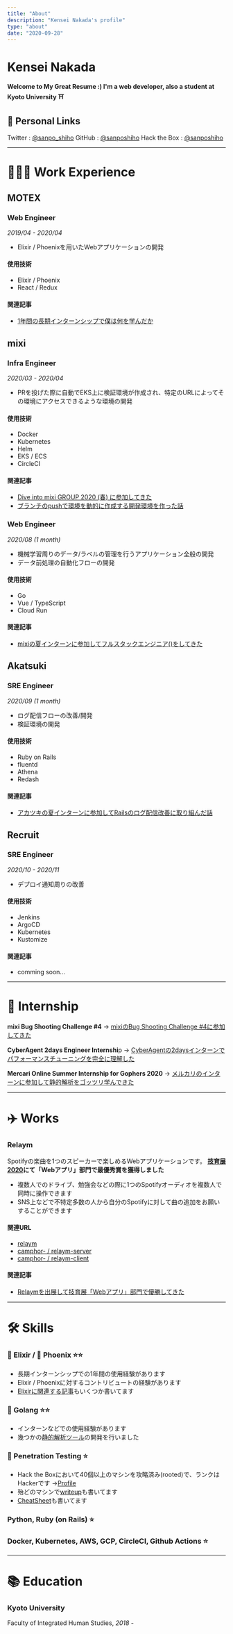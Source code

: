 ```yaml
---
title: "About"
description: "Kensei Nakada's profile"
type: "about"
date: "2020-09-28"
---
```


# Kensei Nakada

**Welcome to My Great Resume :)
I'm a web developer, also a student at Kyoto University ⛩**

## 🔗 Personal Links

Twitter : [@sanpo_shiho](https://twitter.com/sanpo_shiho)
GitHub : [@sanposhiho](https://github.com/sanposhiho)
Hack the Box : [@sanposhiho](https://app.hackthebox.eu/profile/247307)

---

# 👩🏻‍💻 Work Experience

## MOTEX

### Web Engineer
*2019/04 - 2020/04*

- Elixir / Phoenixを用いたWebアプリケーションの開発

#### 使用技術

- Elixir / Phoenix
- React / Redux

#### 関連記事

- [1年間の長期インターンシップで僕は何を学んだか](/posts/long-internship-experience/)

## mixi

### Infra Engineer
 *2020/03 - 2020/04*

- PRを投げた際に自動でEKS上に検証環境が作成され、特定のURLによってその環境にアクセスできるような環境の開発

#### 使用技術

- Docker
- Kubernetes
- Helm
- EKS / ECS
- CircleCI

#### 関連記事

- [Dive into mixi GROUP 2020 (春) に参加してきた](/posts/mixi-spring-internship-2020/)
- [ブランチのpushで環境を動的に作成する開発環境を作った話](/posts/2020-04-13-qiita-c2ca5ebc56ade9b79b33/)


### Web Engineer
*2020/08 (1 month)*

- 機械学習周りのデータ/ラベルの管理を行うアプリケーション全般の開発
- データ前処理の自動化フローの開発

#### 使用技術

- Go
- Vue / TypeScript
- Cloud Run

#### 関連記事

- [mixiの夏インターンに参加してフルスタックエンジニア()をしてきた](/posts/mixi-summer-internship-2020/)

## Akatsuki

### SRE Engineer
*2020/09 (1 month)*

- ログ配信フローの改善/開発
- 検証環境の開発

#### 使用技術

- Ruby on Rails
- fluentd
- Athena
- Redash

#### 関連記事

- [アカツキの夏インターンに参加してRailsのログ配信改善に取り組んだ話](/posts/akatsuki-summer-internship-2020/)

## Recruit

### SRE Engineer
*2020/10 - 2020/11*

- デプロイ通知周りの改善

#### 使用技術

- Jenkins
- ArgoCD
- Kubernetes
- Kustomize

#### 関連記事

- comming soon...


---

# 👟 Internship

**mixi Bug Shooting Challenge #4**
→ [mixiのBug Shooting Challenge #4に参加してきた](/posts/mixi-bug-shooting/)

**CyberAgent 2days Engineer Internshi**p
→ [CyberAgentの2daysインターンでパフォーマンスチューニングを完全に理解した](/posts/ca-serverside-internship2020/)

**Mercari Online Summer Internship for Gophers 2020**
→ [メルカリのインターンに参加して静的解析をゴッツリ学んできた](/posts/mercari-summer-intenship-2020/)

---

# ✈️ Works

### Relaym

Spotifyの楽曲を1つのスピーカーで楽しめるWebアプリケーションです。
**[技育展2020](https://talent.supporterz.jp/geekten/2020/)にて「Webアプリ」部門で最優秀賞を獲得しました**

- 複数人でのドライブ、勉強会などの際に1つのSpotifyオーディオを複数人で同時に操作できます
- SNS上などで不特定多数の人から自分のSpotifyに対して曲の追加をお願いすることができます

#### 関連URL

- [relaym](https://relaym.camph.net/)
- [camphor- / relaym-server](https://github.com/camphor-/relaym-server)
- [camphor- / relaym-client](https://github.com/camphor-/relaym-client)

#### 関連記事

- [Relaymを出展して技育展「Webアプリ」部門で優勝してきた](/posts/relaym-win-giikuten/)

---

# 🛠  Skills

### 🧪 Elixir / 🦅 Phoenix ⭐️⭐️

- 長期インターンシップでの1年間の使用経験があります
- Elixir / Phoenixに対するコントリビュートの経験があります
- [Elixirに関連する記事](/tags/elixir/)もいくつか書いてます

### 🧸 Golang ⭐️⭐️

- インターンなどでの使用経験があります
- 幾つかの[静的解析ツール](/showcase/tools/)の開発を行いました

### 🐉 Penetration Testing ⭐️

- Hack the Boxにおいて40個以上のマシンを攻略済み(rooted)で、ランクはHackerです →[Profile](https://www.hackthebox.eu/profile/247307)
- 殆どのマシンで[writeup](/tags/writeup/)も書いてます
- [CheatSheet](https://github.com/sanposhiho/MY_CHEAT_SHEET)も書いてます

### Python, Ruby (on Rails) ⭐️

### Docker, Kubernetes, AWS, GCP, CircleCI, Github Actions ⭐️

---

# 📚 Education

### Kyoto University

Faculty of Integrated Human Studies, *2018 -*
